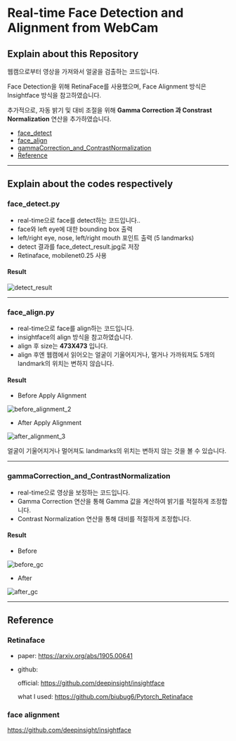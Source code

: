 # Real-time Face Detection and Alignment from WebCam

## Explain about this Repository

웹캠으로부터 영상을 가져와서 얼굴을 검출하는 코드입니다.

Face Detection을 위해 RetinaFace를 사용했으며, Face Alignment 방식은 Insightface 방식을 참고하였습니다.

추가적으로, 자동 밝기 및 대비 조절을 위해 __Gamma Correction 과 Constrast Normalization__ 연산을 추가하였습니다.


- [face_detect](#face_detect.py)
- [face_align](#face_align.py)
- [gammaCorrection_and_ContrastNormalization](#gammaCorrection_and_ContrastNormalization)
- [Reference](#Reference)

<hr>

## Explain about the codes respectively
### face_detect.py

- real-time으로 face를 detect하는 코드입니다..
- face와 left eye에 대한 bounding box 출력
- left/right eye, nose, left/right mouth 포인트 출력 (5 landmarks)
- detect 결과를 face_detect_result.jpg로 저장
- Retinaface, mobilenet0.25 사용

#### Result
![detect_result](https://user-images.githubusercontent.com/101082685/221504838-e0138952-3558-4099-8a74-8c2bca686a20.jpg)

<hr>

### face_align.py

- real-time으로 face를 align하는 코드입니다.
- insightface의 align 방식을 참고하였습니다.
- align 후 size는 __473X473__ 입니다.
- align 후엔 웹캠에서 읽어오는 얼굴이 기울어지거나, 멀거나 가까워져도 5개의 landmark의 위치는 변하지 않습니다.

#### Result
- Before Apply Alignment

![before_alignment_2](https://user-images.githubusercontent.com/101082685/221498721-cbbc6792-9475-449d-b945-d621ba274ee7.gif)

- After Apply Alignment

![after_alignment_3](https://user-images.githubusercontent.com/101082685/221498736-7fcee3d9-9d28-414a-9907-4a5d9aece0ba.gif)


얼굴이 기울어지거나 멀어져도 landmarks의 위치는 변하지 않는 것을 볼 수 있습니다.

<hr>

### gammaCorrection_and_ContrastNormalization

- real-time으로 영상을 보정하는 코드입니다.
- Gamma Correction 연산을 통해 Gamma 값을 계산하여 밝기를 적절하게 조정합니다.
- Contrast Normalization 연산을 통해 대비를 적절하게 조정합니다.

#### Result
- Before

![before_gc](https://user-images.githubusercontent.com/101082685/221508708-a5f3736f-c0c9-44e1-bba2-1ede7330ed33.png)


- After

![after_gc](https://user-images.githubusercontent.com/101082685/221508726-f16daba6-6947-4b76-ac5b-bcb98b1ee96f.png)

<hr>



## Reference

### Retinaface
- paper: https://arxiv.org/abs/1905.00641

- github:

  official: https://github.com/deepinsight/insightface

  what I used: https://github.com/biubug6/Pytorch_Retinaface


### face alignment
https://github.com/deepinsight/insightface



